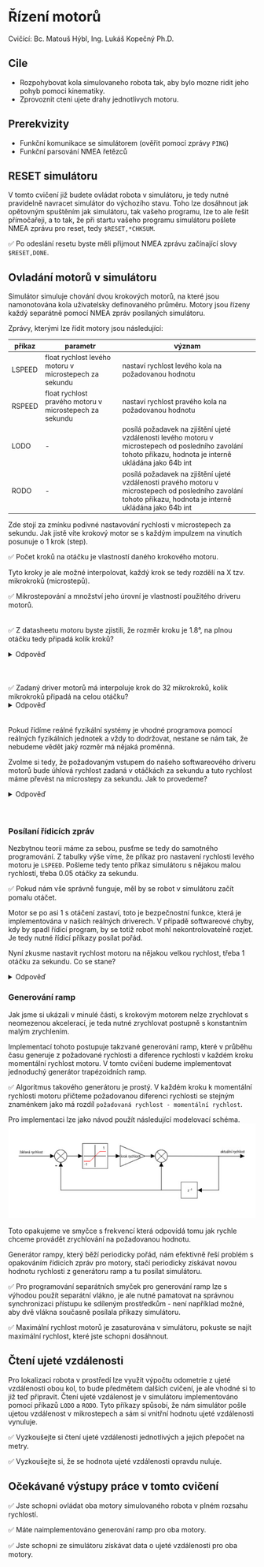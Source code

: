 # Řízení motorů
Cvičící: Bc. Matouš Hýbl, Ing. Lukáš Kopečný Ph.D.

## Cile
* Rozpohybovat kola simulovaneho robota tak, aby bylo mozne ridit jeho pohyb pomoci kinematiky.
* Zprovoznit cteni ujete drahy jednotlivych motoru.

## Prerekvizity
* Funkční komunikace se simulátorem (ověřit pomocí zprávy `PING`)
* Funkční parsování NMEA řetězců
>

## RESET simulátoru
V tomto cvičení již budete ovládat robota v simulátoru, je tedy nutné pravidelně navracet simulátor do výchozího stavu.
Toho lze dosáhnout jak opětovným spuštěním jak simulátoru, tak vašeho programu, lze to ale řešit přímočařeji, a to tak, že při startu vašeho programu simulátoru pošlete NMEA zprávu pro reset, tedy `$RESET,*CHKSUM`.

✅ Po odeslání resetu byste měli přijmout NMEA zprávu začínající slovy `$RESET,DONE`.

## Ovladání motorů v simulátoru
Simulátor simuluje chování dvou krokových motorů, na které jsou namonotována kola uživatelsky definovaného průměru.
Motory jsou řízeny každý separátně pomocí NMEA zpráv posílaných simulátoru.

Zprávy, kterými lze řídit motory jsou následující:

| příkaz | parametr | význam |
| ------ | -------- | ------ |
| LSPEED | float rychlost levého motoru v microstepech za sekundu | nastaví rychlost levého kola na požadovanou hodnotu |
| RSPEED | float rychlost pravého motoru v microstepech za sekundu | nastaví rychlost pravého kola na požadovanou hodnotu |
| LODO | - | posílá požadavek na zjištění ujeté vzdálenosti levého motoru v microstepech od posledního zavolání tohoto příkazu, hodnota je interně ukládána jako 64b int |
| RODO | - | posílá požadavek na zjištění ujeté vzdálenosti pravého motoru v microstepech od posledního zavolání tohoto příkazu, hodnota je interně ukládána jako 64b int |

Zde stojí za zmínku podivné nastavování rychlosti v microstepech za sekundu.
Jak jistě víte krokový motor se s každým impulzem na vinutích posunuje o 1 krok (step).

✅ Počet kroků na otáčku je vlastností daného krokového motoru.

Tyto kroky je ale možné interpolovat, každý krok se tedy rozdělí na X tzv. mikrokroků (microstepů).

✅ Mikrostepování a množství jeho úrovní je vlastností použitého driveru motorů.
<br/><br/><br/>
✅ Z datasheetu motoru byste zjistili, že rozměr kroku je 1.8°, na plnou otáčku tedy připadá kolik kroků?
<details>
    <summary>Odpověď</summary>
    360 / 1.8 = 200
</details>
<br/><br/><br/>
✅ Zadaný driver motorů má interpoluje krok do 32 mikrokroků, kolik mikrokroků připadá na celou otáčku?
<details>
    <summary>Odpověď</summary>
    200 * 32 = 6400
</details>
<br/><br/>
Pokud řídíme reálné fyzikální systémy je vhodné programova pomocí reálných fyzikálních jednotek a vždy to dodržovat, nestane se nám tak, že nebudeme vědět jaký rozměr má nějaká proměnná.


Zvolme si tedy, že požadovaným vstupem do našeho softwareového driveru motorů bude úhlová rychlost zadaná v otáčkách za sekundu a tuto rychlost máme převést na microstepy za sekundu. Jak to provedeme?
<details>
    <summary>Odpověď</summary>
    float speedInMicrosteps = targetSpeed * microstepsPerRevolution
</details>
<br/><br/>

### Posílaní řídicích zpráv
Nezbytnou teorii máme za sebou, pusťme se tedy do samotného programování.
Z tabulky výše víme, že příkaz pro nastavení rychlosti levého motoru je `LSPEED`.
Pošleme tedy tento příkaz simulátoru s nějakou malou rychlostí, třeba 0.05 otáčky za sekundu.

✅ Pokud nám vše správně funguje, měl by se robot v simulátoru začít pomalu otáčet.

Motor se po asi 1 s otáčení zastaví, toto je bezpečnostní funkce, která je implementována v našich reálných driverech. 
V případě softwareové chyby, kdy by spadl řídicí program, by se totiž robot mohl nekontrolovatelně rozjet. 
Je tedy nutné řídicí příkazy posílat pořád.

Nyní zkusme nastavit rychlost motoru na nějakou velkou rychlost, třeba 1 otáčku za sekundu. Co se stane?
<details>
    <summary>Odpověď</summary>
    Robot stojí na místě. Je to proto, že tímto simulujeme reálnou vlastnost mechanických systémů a zvláště krokových motorů, které mají nízký kroutící moment ve vysokých otáčkách, ale vysoký v nízkých.
    Tento problém je nutné řešit takzvaným generátorem ramp, který zajistí, že zrychlování/zpomalování motoru bude probíhat postupně po definovaných přírustcích rychlosti.
</details>

### Generování ramp
Jak jsme si ukázali v minulé části, s krokovým motorem nelze zrychlovat s neomezenou akcelerací, je teda nutné zrychlovat postupně s konstantním malým zrychlením.

Implementací tohoto postupuje takzvané generování ramp, které v průběhu času generuje z požadované rychlosti a diference rychlosti v každém kroku momentální rychlost motoru. V tomto cvičení budeme implementovat jednoduchý generátor trapézoidních ramp.

✅ Algoritmus takového generátoru je prostý. V každém kroku k momentální rychlosti motoru přičteme požadovanou diferenci rychlosti se stejným znaménkem jako má rozdíl `požadovaná rychlost - momentální rychlost`.

Pro implementaci lze jako návod použít následující modelovací schéma.
![Generator Ramp](../images/ramp_gen.jpg)

Toto opakujeme ve smyčce s frekvencí která odpovídá tomu jak rychle chceme provádět zrychlování na požadovanou hodnotu.

Generátor rampy, který běží periodicky pořád, nám efektivně řeší problém s opakováním řídicích zpráv pro motory, stačí periodicky získávat novou hodnotu rychlosti z generátoru ramp a tu posílat simulátoru.

✅ Pro programování separátních smyček pro generování ramp lze s výhodou použít separátní vlákno, je ale nutné pamatovat na správnou synchronizaci přístupu ke sdíleným prostředkům - není například možné, aby dvě vlákna současně posílala příkazy simulátoru.

✅ Maximální rychlost motorů je zasaturována v simulátoru, pokuste se najít maximální rychlost, které jste schopni dosáhnout.

## Čtení ujeté vzdálenosti
Pro lokalizaci robota v prostředí lze využít výpočtu odometrie z ujeté vzdálenosti obou kol, to bude předmětem dalších cvičení, je ale vhodné si to již teď připravit.
Čtení ujeté vzdálenost je v simulátoru implementováno pomocí příkazů `LODO` a `RODO`. Tyto příkazy spůsobí, že nám simulátor pošle ujetou vzdálenost v mikrostepech a sám si vnitřní hodnotu ujeté vzdálenosti vynuluje.

✅ Vyzkoušejte si čtení ujeté vzdálenosti jednotlivých a jejich přepočet na metry.

✅ Vyzkoušejte si, že se hodnota ujeté vzdálenosti opravdu nuluje.

## Očekávané výstupy práce v tomto cvičení

✅ Jste schopni ovládat oba motory simulovaného robota v plném rozsahu rychlostí.

✅ Máte naimplementováno generování ramp pro oba motory.

✅ Jste schopni ze simulátoru získávat data o ujeté vzdálenosti pro oba motory.
